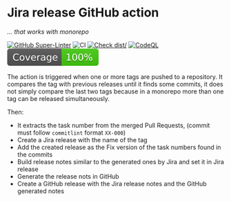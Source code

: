 # Jira release GitHub action

*... that works with monorepo*

[![GitHub Super-Linter](https://github.com/actions/typescript-action/actions/workflows/linter.yml/badge.svg)](https://github.com/super-linter/super-linter)
![CI](https://github.com/actions/typescript-action/actions/workflows/ci.yml/badge.svg)
[![Check dist/](https://github.com/actions/typescript-action/actions/workflows/check-dist.yml/badge.svg)](https://github.com/actions/typescript-action/actions/workflows/check-dist.yml)
[![CodeQL](https://github.com/actions/typescript-action/actions/workflows/codeql-analysis.yml/badge.svg)](https://github.com/actions/typescript-action/actions/workflows/codeql-analysis.yml)
[![Coverage](./badges/coverage.svg)](./badges/coverage.svg)

The action is triggered when one or more tags are pushed to a repository. It
compares the tag with previous releases until it finds some commits, it does not
simply compare the last two tags because in a monorepo more than one tag can be
released simultaneously.

Then:

- It extracts the task number from the merged Pull Requests, (commit must follow
  `commitlint` format `XX-000`)
- Create a Jira release with the name of the tag
- Add the created release as the Fix version of the task numbers found in the
  commits
- Build release notes similar to the generated ones by Jira and set it in Jira
  release
- Generate the release nots in GitHub
- Create a GitHub release with the Jira release notes and the GitHub generated
  notes
